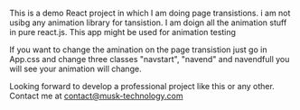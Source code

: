 This is a demo React project in which I am doing page transistions. i am not usibg any animation library for tansistion. I am doign all the animation stuff in pure react.js. This app might be used for animation testing

If you want to change the amination on the page transistion just go in App.css and change three classes "navstart", "navend" and navendfull you will see your animation will change.




Looking forward to develop a professional project like this or any other. Contact me at contact@musk-technology.com

